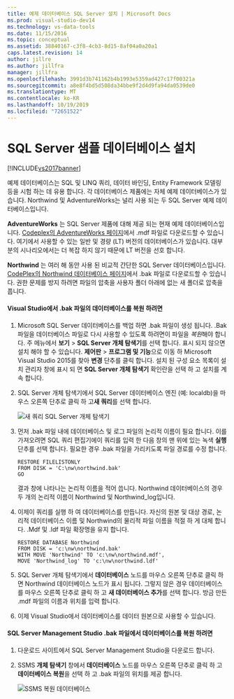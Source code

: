 ```yaml
---
title: 예제 데이터베이스 SQL Server 설치 | Microsoft Docs
ms.prod: visual-studio-dev14
ms.technology: vs-data-tools
ms.date: 11/15/2016
ms.topic: conceptual
ms.assetid: 38840167-c3f8-4cb3-8d15-8af04a0a20a1
caps.latest.revision: 14
author: jillre
ms.author: jillfra
manager: jillfra
ms.openlocfilehash: 3991d3b741162b4b1993e5359ad427c17f00321a
ms.sourcegitcommit: a8e8f4bd5d508da34bbe9f2d4d9fa94da0539de0
ms.translationtype: MT
ms.contentlocale: ko-KR
ms.lasthandoff: 10/19/2019
ms.locfileid: "72651522"
---
```

# <a name="install-sql-server-sample-databases"></a>SQL Server 샘플 데이터베이스 설치
[!INCLUDE[vs2017banner](../includes/vs2017banner.md)]

예제 데이터베이스는 SQL 및 LINQ 쿼리, 데이터 바인딩, Entity Framework 모델링 등을 시험 하는 데 유용 합니다.  각 데이터베이스 제품에는 자체 예제 데이터베이스가 있습니다. Northwind 및 AdventureWorks는 널리 사용 되는 두 SQL Server 예제 데이터베이스입니다.

 **AdventureWorks** 는 SQL Server 제품에 대해 제공 되는 현재 예제 데이터베이스입니다. [Codeplex의 AdventureWorks 페이지](http://msftdbprodsamples.codeplex.com/)에서 .mdf 파일로 다운로드할 수 있습니다. 여기에서 사용할 수 있는 일반 및 경량 (LT) 버전의 데이터베이스가 있습니다. 대부분의 시나리오에서는 더 복잡 하지 않기 때문에 LT 버전을 선호 합니다.

 **Northwind** 는 여러 해 동안 사용 된 비교적 간단한 SQL Server 데이터베이스입니다. [CodePlex의 Northwind 데이터베이스 페이지](https://northwinddatabase.codeplex.com/)에서 .bak 파일로 다운로드할 수 있습니다. 권한 문제를 방지 하려면 파일의 압축을 사용자 폴더 아래에 없는 새 폴더로 압축을 풉니다.

#### <a name="to-restore-a-database-from-a-bak-file-in-visual-studio"></a>Visual Studio에서 .bak 파일의 데이터베이스를 복원 하려면

1. Microsoft SQL Server 데이터베이스를 백업 하면 .bak 파일이 생성 됩니다. .Bak 파일을 데이터베이스 파일로 다시 사용할 수 있도록 하려면이 파일을 *복원*해야 합니다. 주 메뉴에서 **보기**  > **SQL Server 개체 탐색기**를 선택 합니다. 표시 되지 않으면 설치 해야 할 수 있습니다. **제어판**  > **프로그램 및 기능**으로 이동 하 Microsoft Visual Studio 2015를 찾아 **변경** 단추를 클릭 합니다. 설치 된 구성 요소 목록이 설치 관리자 창에 표시 되 면 **SQL Server 개체 탐색기** 확인란을 선택 하 고 설치를 계속 합니다.

2. SQL Server 개체 탐색기에서 SQL Server 데이터베이스 엔진 (예: localdb)을 마우스 오른쪽 단추로 클릭 하 고**새 쿼리**를 선택 합니다.

     ![새 쿼리 SQL Server 개체 탐색기](../data-tools/media/raddata-sql-server-object-explorer-new-query.png "raddata SQL Server 개체 탐색기 새 쿼리")

3. 먼저 .bak 파일 내에 데이터베이스 및 로그 파일의 논리적 이름이 필요 합니다. 이를 가져오려면 SQL 쿼리 편집기에이 쿼리를 입력 한 다음 창의 맨 위에 있는 녹색 **실행** 단추를 선택 합니다. 필요한 경우 .bak 파일을 가리키도록 파일 경로를 수정 합니다.

    ```
    RESTORE FILELISTONLY
    FROM DISK = 'C:\nw\northwind.bak'
    GO
    ```

     결과 창에 나타나는 논리적 이름을 적어 씁니다.  Northwind 데이터베이스의 경우 두 개의 논리적 이름이 Northwind 및 Northwind_log입니다.

4. 이제이 쿼리를 실행 하 여 데이터베이스를 만듭니다. 자신의 원본 및 대상 경로, 논리적 데이터베이스 이름 및 Northwind의 물리적 파일 이름을 적절 하 게 대체 합니다. .Mdf 및 .ldf 파일 확장명을 유지 합니다.

    ```
    RESTORE DATABASE Northwind
    FROM DISK = 'c:\nw\northwind.bak'
    WITH MOVE 'Northwind' TO 'c:\nw\northwind.mdf',
    MOVE 'Northwind_log' TO 'c:\nw\northwind.ldf'
    ```

5. SQL Server 개체 탐색기에서 **데이터베이스** 노드를 마우스 오른쪽 단추로 클릭 하면 Northwind 데이터베이스 노드가 표시 됩니다. 그렇지 않은 경우 데이터베이스를 마우스 오른쪽 단추로 클릭 하 고 **새 데이터베이스 추가**를 선택 합니다. 방금 만든 .mdf 파일의 이름과 위치를 입력 합니다.

6. 이제 Visual Studio에서 데이터베이스를 데이터 원본으로 사용할 수 있습니다.

#### <a name="to-restore-a-database-from-a-bak-file-in-sql-server-management-studio"></a>SQL Server Management Studio .bak 파일에서 데이터베이스를 복원 하려면

1. 다운로드 사이트에서 SQL Server Management Studio을 다운로드 합니다.

2. SSMS **개체 탐색기** 창에서 **데이터베이스** 노드를 마우스 오른쪽 단추로 클릭 하 고**데이터베이스 복원**을 선택 하 고 .bak 파일의 위치를 제공 합니다.

     ![SSMS 복원 데이터베이스](../data-tools/media/raddata-ssms-restore-database.png "raddata SSMS 복원 데이터베이스")
